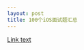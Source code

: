 ```yaml
---
layout: post
title: 100个iOS面试题汇总
---
```



<a href="http://hufeng825.github.com/2014/01/13/ios35/">Link text</a>